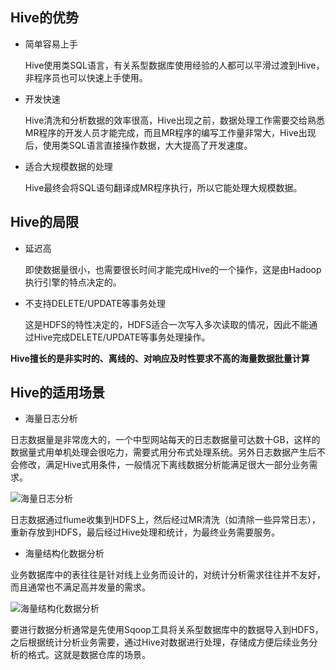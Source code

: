 ## Hive的优势

- 简单容易上手

    Hive使用类SQL语言，有关系型数据库使用经验的人都可以平滑过渡到Hive，非程序员也可以快速上手使用。

- 开发快速

    Hive清洗和分析数据的效率很高，Hive出现之前，数据处理工作需要交给熟悉MR程序的开发人员才能完成，而且MR程序的编写工作量非常大，Hive出现后，使用类SQL语言直接操作数据，大大提高了开发速度。

- 适合大规模数据的处理

    Hive最终会将SQL语句翻译成MR程序执行，所以它能处理大规模数据。

## Hive的局限

- 延迟高

    即使数据量很小，也需要很长时间才能完成Hive的一个操作，这是由Hadoop执行引擎的特点决定的。

- 不支持DELETE/UPDATE等事务处理

    这是HDFS的特性决定的，HDFS适合一次写入多次读取的情况，因此不能通过Hive完成DELETE/UPDATE等事务处理操作。

**Hive擅长的是非实时的、离线的、对响应及时性要求不高的海量数据批量计算**

## Hive的适用场景

- 海量日志分析

日志数据量是非常庞大的，一个中型网站每天的日志数据量可达数十GB，这样的数据量式用单机处理会很吃力，需要式用分布式处理系统。另外日志数据产生后不会修改，满足Hive式用条件，一般情况下离线数据分析能满足很大一部分业务需求。

![海量日志分析](https://github.com/jiaoqiyuan/163-bigdate-note/raw/master/%E7%BB%93%E6%9E%84%E5%8C%96%E6%9F%A5%E8%AF%A2%EF%BC%9AHive/img/%E6%B5%B7%E9%87%8F%E6%97%A5%E5%BF%97%E5%88%86%E6%9E%90.png)

日志数据通过flume收集到HDFS上，然后经过MR清洗（如清除一些异常日志），重新存放到HDFS，最后经过Hive处理和统计，为最终业务需要服务。

- 海量结构化数据分析

业务数据库中的表往往是针对线上业务而设计的，对统计分析需求往往并不友好，而且通常也不满足高并发量的需求。

![海量结构化数据分析](https://github.com/jiaoqiyuan/163-bigdate-note/raw/master/%E7%BB%93%E6%9E%84%E5%8C%96%E6%9F%A5%E8%AF%A2%EF%BC%9AHive/img/%E6%B5%B7%E9%87%8F%E7%BB%93%E6%9E%84%E5%8C%96%E6%95%B0%E6%8D%AE%E5%88%86%E6%9E%90.png)

要进行数据分析通常是先使用Sqoop工具将关系型数据库中的数据导入到HDFS，之后根据统计分析业务需要，通过Hive对数据进行处理，存储成方便后续业务分析的格式。这就是数据仓库的场景。
